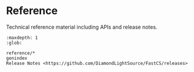 # Reference

Technical reference material including APIs and release notes.

```{toctree}
:maxdepth: 1
:glob:

reference/*
genindex
Release Notes <https://github.com/DiamondLightSource/FastCS/releases>
```
